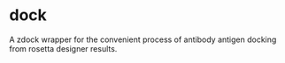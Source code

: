 # dock
A zdock wrapper for the convenient process of antibody antigen docking from rosetta designer results.
